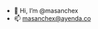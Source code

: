 - 👋 Hi, I’m @masanchex
- 📫 masanchex@ayenda.co

<!---
masanchex/masanchex is a ✨ special ✨ repository because its `README.md` (this file) appears on your GitHub profile.
You can click the Preview link to take a look at your changes.
--->
